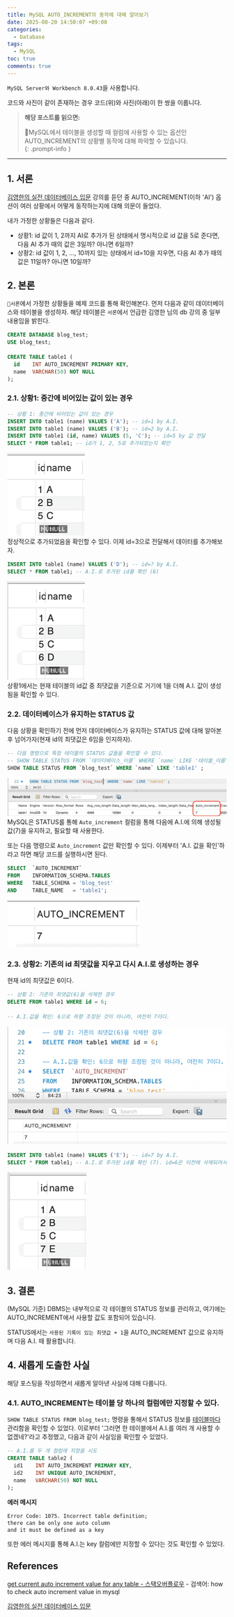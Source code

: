 ```yaml
---
title: MySQL AUTO_INCREMENT의 동작에 대해 알아보기
date: 2025-08-20 14:50:07 +09:00
categories:
  - Database
tags:
  - MySQL
toc: true
comments: true
---
```


`MySQL Server와 Workbench 8.0.43`을 사용합니다.

코드와 사진이 같이 존재하는 경우 코드(위)와 사진(아래)이 한 쌍을 이룹니다.
  
 
> **해당 포스트를 읽으면:**
> 
> MySQL에서 테이블을 생성할 때 컬럼에 사용할 수 있는 옵션인 AUTO_INCREMENT의 상황별 동작에 대해 파악할 수 있습니다.  
{: .prompt-info }

---
## 1. 서론
[김영한의 실전 데이터베이스 입문](https://www.inflearn.com/courses/lecture?courseId=338210&type=LECTURE&unitId=328681&subtitleLanguage=ko&tab=curriculum) 강의를 듣던 중 AUTO_INCREMENT(이하 'AI') 옵션이 여러 상황에서 어떻게 동작하는지에 대해 의문이 들었다.

내가 가정한 상황들은 다음과 같다.

- 상황1: id 값이 1, 2까지 AI로 추가가 된 상태에서 명시적으로 id 값을 5로 준다면, 다음 AI 추가 때의 값은 3일까? 아니면 6일까?
- 상황2: id 값이 1, 2, ..., 10까지 있는 상태에서 id=10을 지우면, 다음 AI 추가 때의 값은 11일까? 아니면 10일까?


## 2. 본론
`서론`에서 가정한 상황들을 예제 코드를 통해 확인해본다. 먼저 다음과 같이 데이터베이스와 테이블을 생성하자. 해당 테이블은 `서론`에서 언급한 김영한 님의 db 강의 중 일부 내용임을 밝힌다.

```sql
CREATE DATABASE blog_test;
USE blog_test;

CREATE TABLE table1 (
  id    INT AUTO_INCREMENT PRIMARY KEY,
  name  VARCHAR(50) NOT NULL
);
```

  
### 2.1. 상황1: 중간에 비어있는 값이 있는 경우
```sql
-- 상황 1: 중간에 비어있는 값이 있는 경우
INSERT INTO table1 (name) VALUES ('A'); -- id=1 by A.I.
INSERT INTO table1 (name) VALUES ('B'); -- id=2 by A.I.
INSERT INTO table1 (id, name) VALUES (5, 'C'); -- id=5 by 값 전달
SELECT * FROM table1; -- id가 1, 2, 5로 추가되었는지 확인
```
![상황1-SQL 결과(1)](assets/img/posts/2025-08-20-mysql-auto_increment의-동작에-대해-알아보기.png)  
정상적으로 추가되었음을 확인할 수 있다. 이제 id=3으로 전달해서 데이터를 추가해보자.

  
```sql
INSERT INTO table1 (name) VALUES ('D'); -- id=? by A.I.
SELECT * FROM table1; -- A.I.로 추가된 id를 확인 (6)
```
![상황1-SQL 결과(2)](assets/img/posts/2025-08-20-mysql-auto_increment의-동작에-대해-알아보기-1.png)  
상황1에서는 현재 테이블의 id값 중 최댓값을 기준으로 거기에 1을 더해 A.I. 값이 생성됨을 확인할 수 있다.

  

### 2.2. 데이터베이스가 유지하는 STATUS 값
다음 상황을 확인하기 전에 먼저 데이터베이스가 유지하는 STATUS 값에 대해 알아본 후 넘어가자(현재 id의 최댓값은 6임을 인지하자).

```sql
-- 다음 명령으로 특정 테이블의 STATUS 값들을 확인할 수 있다.
-- SHOW TABLE STATUS FROM `데이터베이스_이름` WHERE `name` LIKE '테이블_이름' ;
SHOW TABLE STATUS FROM `blog_test` WHERE `name` LIKE 'table1' ;
```
![STATUS 값 확인 쿼리의 결과](assets/img/posts/2025-08-20-mysql-auto_increment의-동작에-대해-알아보기-2.png)  
MySQL은 STATUS를 통해  `Auto_increment` 컬럼을 통해 다음에 A.I.에 의해 생성될 값(7)을 유지하고, 필요할 때 사용한다.

또는 다음 명령으로 `Auto_increment` 값만 확인할 수 있다. 이제부터 'A.I. 값을 확인'하라고 하면 해당 코드를 실행하시면 된다.

```sql
SELECT  `AUTO_INCREMENT`
FROM    INFORMATION_SCHEMA.TABLES
WHERE   TABLE_SCHEMA = 'blog_test'
AND     TABLE_NAME   = 'table1';
```
![Auto_increment 값만 확인한 결과](assets/img/posts/2025-08-20-mysql-auto_increment의-동작에-대해-알아보기-3.png)  

  
### 2.3. 상황2: 기존의 id 최댓값을 지우고 다시 A.I.로 생성하는 경우
현재 id의 최댓값은 6이다.

```sql
-- 상황 2: 기존의 최댓값(6)을 삭제한 경우
DELETE FROM table1 WHERE id = 6;

-- A.I.값을 확인: 6으로 하향 조정된 것이 아니라, 여전히 7이다.
```
![](assets/img/posts/2025-08-20-mysql-auto_increment의-동작에-대해-알아보기-4.png)  

```sql
INSERT INTO table1 (name) VALUES ('E'); -- id=7 by A.I.
SELECT * FROM table1; -- A.I.로 추가된 id를 확인 (7). id=6은 이전에 삭제되어서 없다.
```
![](assets/img/posts/2025-08-20-mysql-auto_increment의-동작에-대해-알아보기-5.png)  
## 3. 결론
(MySQL 기준) DBMS는 내부적으로 각 테이블의 STATUS 정보를 관리하고, 여기에는 AUTO_INCREMENT에서 사용할 값도 포함되어 있습니다.

STATUS에서는 `사용된 기록이 있는 최댓값 + 1`을 AUTO_INCREMENT 값으로 유지하며 다음 A.I. 때 활용합니다.

  
## 4. 새롭게 도출한 사실
해당 포스팅을 작성하면서 새롭게 알아낸 사실에 대해 다룹니다.

### 4.1. AUTO_INCREMENT는 테이블 당 하나의 컬럼에만 지정할 수 있다.
`SHOW TABLE STATUS FROM blog_test;` 명령을 통해서 STATUS 정보를 <ins>테이블마다</ins> 관리함을 확인할 수 있었다. 이로부터 '그러면 한 테이블에서 A.I.를 여러 개 사용할 수 없겠네?'라고 추정했고, 다음과 같이 사실임을 확인할 수 있었다.

```sql
-- A.I.를 두 개 컬럼에 지정을 시도
CREATE TABLE table2 (
  id1    INT AUTO_INCREMENT PRIMARY KEY,
  id2    INT UNIQUE AUTO_INCREMENT,
  name   VARCHAR(50) NOT NULL
);
```

**에러 메시지**   
```text
Error Code: 1075. Incorrect table definition; 
there can be only one auto column 
and it must be defined as a key
```
또한 에러 메시지를 통해 A.I.는 key 컬럼에만 지정할 수 있다는 것도 확인할 수 있었다.

  
## References
[get current auto increment value for any table - 스택오버플로우](https://stackoverflow.com/questions/15821532/get-current-auto-increment-value-for-any-table) - 검색어: how to check auto increment value in mysql

[김영한의 실전 데이터베이스 입문](https://www.inflearn.com/courses/lecture?courseId=338210&type=LECTURE&unitId=328681&subtitleLanguage=ko&tab=curriculum)

